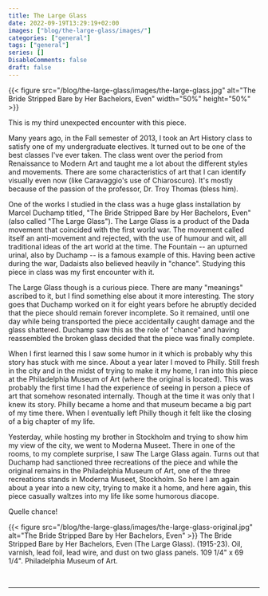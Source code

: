 ```yaml
---
title: The Large Glass
date: 2022-09-19T13:29:19+02:00
images: ["blog/the-large-glass/images/"]
categories: ["general"]
tags: ["general"]
series: []
DisableComments: false
draft: false
---
```


{{< figure src="/blog/the-large-glass/images/the-large-glass.jpg" alt="The Bride Stripped Bare by Her Bachelors, Even"  width="50%" height="50%" >}}

This is my third unexpected encounter with this piece.

Many years ago, in the Fall semester of 2013, I took an Art History class to satisfy one of my undergraduate electives. It turned out to be one of the best classes I've ever taken. The class went over the period from Renaissance to Modern Art and taught me a lot about the different styles and movements. There are some characteristics of art that I can identify visually even now (like Caravaggio's use of Chiaroscuro). It's mostly because of the passion of the professor, Dr. Troy Thomas (bless him). 

One of the works I studied in the class was a huge glass installation by Marcel Duchamp titled, "The Bride Stripped Bare by Her Bachelors, Even" (also called "The Large Glass"). The Large Glass is a product of the Dada movement that coincided with the first world war. The movement called itself an anti-movement and rejected, with the use of humour and wit, all traditional ideas of the art world at the time. The Fountain -- an upturned urinal, also by Duchamp -- is a famous example of this. Having been active during the war, Dadaists also believed heavily in "chance". Studying this piece in class was my first encounter with it.

The Large Glass though is a curious piece. There are many "meanings" ascribed to it, but I find something else about it more interesting. The story goes that Duchamp worked on it for eight years before he abruptly decided that the piece should remain forever incomplete. So it remained, until one day while being transported the piece accidentally caught damage and the glass shattered. Duchamp saw this as the role of "chance" and having reassembled the broken glass decided that the piece was finally complete.

When I first learned this I saw some humor in it which is probably why this story has stuck with me since. About a year later I moved to Philly. Still fresh in the city and in the midst of trying to make it my home, I ran into this piece at the Philadelphia Museum of Art (where the original is located). This was probably the first time I had the experience of seeing in person a piece of art that somehow resonated internally. Though at the time it was only that I knew its story. Philly became a home and that museum became a big part of my time there. When I eventually left Philly though it felt like the closing of a big chapter of my life.

Yesterday, while hosting my brother in Stockholm and trying to show him my view of the city, we went to Moderna Museet. There in one of the rooms, to my complete surprise, I saw The Large Glass again. Turns out that Duchamp had sanctioned three recreations of the piece and while the original remains in the Philadelphia Museum of Art, one of the three recreations stands in Moderna Museet, Stockholm. So here I am again about a year into a new city, trying to make it a home, and here again, this piece casually waltzes into my life like some humorous diacope.

Quelle chance!

{{< figure src="/blog/the-large-glass/images/the-large-glass-original.jpg" alt="The Bride Stripped Bare by Her Bachelors, Even" >}}
The Bride Stripped Bare by Her Bachelors, Even (The Large Glass). (1915-23). Oil, varnish, lead foil, lead wire, and dust on two glass panels. 109 1/4" x 69 1/4". Philadelphia Museum of Art.



<br>

---